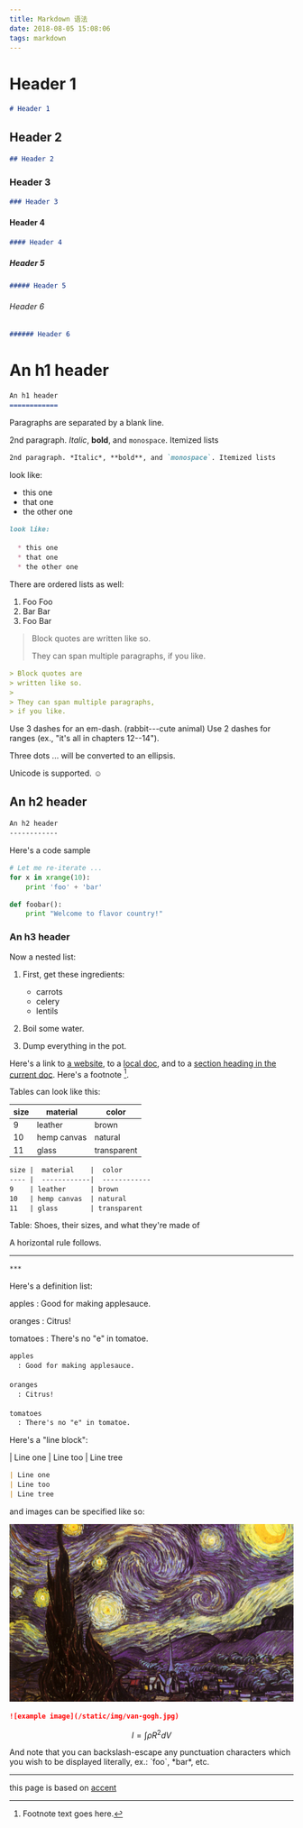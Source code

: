```yaml
---
title: Markdown 语法
date: 2018-08-05 15:08:06
tags: markdown
---
```



# Header 1
```markdown
# Header 1
```

## Header 2
```markdown
## Header 2
```

### Header 3
```markdown
### Header 3
```

#### Header 4
```markdown
#### Header 4
```

##### Header 5
```markdown
##### Header 5
```

###### Header 6
```markdown
###### Header 6
```

An h1 header
============
```markdown
An h1 header
============
```

Paragraphs are separated by a blank line.

2nd paragraph. *Italic*, **bold**, and `monospace`. Itemized lists

```markdown
2nd paragraph. *Italic*, **bold**, and `monospace`. Itemized lists
```

look like:

  * this one
  * that one
  * the other one
  
```markdown
look like:

  * this one
  * that one
  * the other one
```    

There are ordered lists as well:

1. Foo Foo
2. Bar Bar
3. Foo Bar

> Block quotes are
> written like so.
>
> They can span multiple paragraphs,
> if you like.

```markdown
> Block quotes are
> written like so.
>
> They can span multiple paragraphs,
> if you like.
```

Use 3 dashes for an em-dash. (rabbit---cute animal) Use 2 dashes for ranges (ex., "it's all
in chapters 12--14").

Three dots ... will be converted to an ellipsis.

Unicode is supported. ☺


An h2 header
------------

```markdown
An h2 header
------------
```

Here's a code sample

```python
# Let me re-iterate ...
for x in xrange(10):
    print 'foo' + 'bar'
```

```python
def foobar():
    print "Welcome to flavor country!"
```

### An h3 header ###

Now a nested list:

 1. First, get these ingredients:

    * carrots
    * celery
    * lentils
    

 2. Boil some water.

 3. Dump everything in the pot.

Here's a link to [a website](http://foo.bar), 
to a [local doc](local-doc.html), 
and to a [section heading in the current doc](#an-h2-header). 
Here's a footnote [^1].

[^1]: Footnote text goes here.

Tables can look like this:

size |  material    |  color
---- |  ------------|  ------------
9    | leather      | brown
10   | hemp canvas  | natural
11   | glass        | transparent


```markdown
size |  material    |  color
---- |  ------------|  ------------
9    | leather      | brown
10   | hemp canvas  | natural
11   | glass        | transparent
```

Table: Shoes, their sizes, and what they're made of

A horizontal rule follows.

***

``` markdown
***
```

Here's a definition list:

apples
  : Good for making applesauce.
  
oranges
  : Citrus!
  
tomatoes
  : There's no "e" in tomatoe.
  
```markdown
apples
  : Good for making applesauce.
  
oranges
  : Citrus!
  
tomatoes
  : There's no "e" in tomatoe.
```    

Here's a "line block":

| Line one
| Line too
| Line tree


```markdown
| Line one
| Line too
| Line tree
```

and images can be specified like so:

![example image](/static/img/van-gogh.jpg)

```markdown
![example image](/static/img/van-gogh.jpg)
```

$$I = \int \rho R^{2} dV$$

And note that you can backslash-escape any punctuation characters
which you wish to be displayed literally, ex.: \`foo\`, \*bar\*, etc.


***

this page is based on [accent](https://github.com/bk2dcradle/accent)

